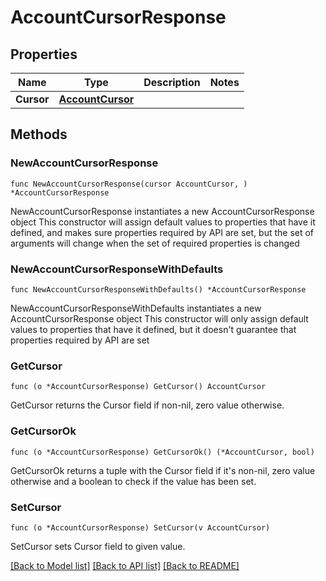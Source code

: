 # AccountCursorResponse

## Properties

Name | Type | Description | Notes
------------ | ------------- | ------------- | -------------
**Cursor** | [**AccountCursor**](AccountCursor.md) |  | 

## Methods

### NewAccountCursorResponse

`func NewAccountCursorResponse(cursor AccountCursor, ) *AccountCursorResponse`

NewAccountCursorResponse instantiates a new AccountCursorResponse object
This constructor will assign default values to properties that have it defined,
and makes sure properties required by API are set, but the set of arguments
will change when the set of required properties is changed

### NewAccountCursorResponseWithDefaults

`func NewAccountCursorResponseWithDefaults() *AccountCursorResponse`

NewAccountCursorResponseWithDefaults instantiates a new AccountCursorResponse object
This constructor will only assign default values to properties that have it defined,
but it doesn't guarantee that properties required by API are set

### GetCursor

`func (o *AccountCursorResponse) GetCursor() AccountCursor`

GetCursor returns the Cursor field if non-nil, zero value otherwise.

### GetCursorOk

`func (o *AccountCursorResponse) GetCursorOk() (*AccountCursor, bool)`

GetCursorOk returns a tuple with the Cursor field if it's non-nil, zero value otherwise
and a boolean to check if the value has been set.

### SetCursor

`func (o *AccountCursorResponse) SetCursor(v AccountCursor)`

SetCursor sets Cursor field to given value.



[[Back to Model list]](../README.md#documentation-for-models) [[Back to API list]](../README.md#documentation-for-api-endpoints) [[Back to README]](../README.md)


